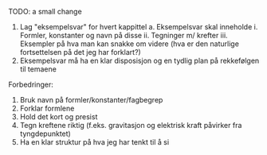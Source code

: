 TODO: a small change
1. Lag "eksempelsvar" for hvert kappittel
    a. Eksempelsvar skal inneholde
        i. Formler, konstanter og navn på disse
        ii. Tegninger m/ krefter
        iii. Eksempler på hva man kan snakke om videre (hva er den naturlige fortsettelsen på det jeg har forklart?)
2. Eksempelsvar må ha en klar disposisjon og en tydlig plan på rekkefølgen til temaene

Forbedringer:
1. Bruk navn på formler/konstanter/fagbegrep
2. Forklar formlene
3. Hold det kort og presist
4. Tegn kreftene riktig (f.eks. gravitasjon og elektrisk kraft påvirker fra tyngdepunktet)
5. Ha en klar struktur på hva jeg har tenkt til å si
